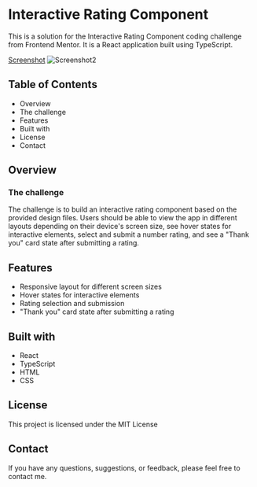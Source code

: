 # Interactive Rating Component

This is a solution for the Interactive Rating Component coding challenge from Frontend Mentor. It is a React application built using TypeScript.

[Screenshot](https://github.com/Ned111m/Interactive-rating-component-vite/assets/113607845/24464a72-350d-4fa3-8421-29109eef7fac)
![Screenshot2](https://github.com/Ned111m/Interactive-rating-component-vite/assets/113607845/182e1c61-b969-4055-b60e-bfe5a74c50eb)


## Table of Contents

  - Overview 
  - The challenge
  - Features
  - Built with
  - License
  - Contact

## Overview

### The challenge

The challenge is to build an interactive rating component based on the provided design files. Users should be able to view the app in different layouts depending on their device's screen size, see hover states for interactive elements, select and submit a number rating, and see a "Thank you" card state after submitting a rating.

## Features

  - Responsive layout for different screen sizes
  - Hover states for interactive elements
  - Rating selection and submission
  - "Thank you" card state after submitting a rating

## Built with

  - React
  - TypeScript
  - HTML
  - CSS

## License

This project is licensed under the MIT License

## Contact

If you have any questions, suggestions, or feedback, please feel free to contact me.
